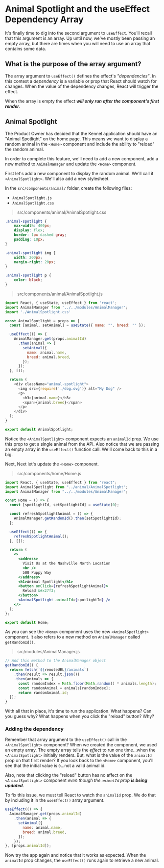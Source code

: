 # Animal Spotlight and the useEffect Dependency Array

It's finally time to dig into the second argument to `useEffect`. You'll recall that this argument is an array. Up until now, we've mostly been passing an empty array, but there are times when you will need to use an array that contains some data.

## What is the purpose of the array argument?

The array argument to `useEffect()` defines the effect's _"dependencies"_. In this context a _dependency_ is a variable or prop that React should watch for changes. When the value of the dependency changes, React will trigger the effect.

When the array is empty the effect **_will only run after the component's first render_**.

## Animal Spotlight

The Product Owner has decided that the Kennel application should have an "Animal Spotlight" on the home page. This means we want to display a random animal in the `<Home>` component and include the ability to "reload" the random animal.

In order to complete this feature, we'll need to add a new component, add a new method to `AnimalManager` and update the `<Home>` component.

First let's add a new component to display the random animal. We'll call it `<AnimalSpotlight>`. We'll also add a new stylesheet.

In the `src/components/animal/` folder, create the following files:

* `AnimalSpotlight.js`
* `AnimalSpotlight.css`

> src/components/animal/AnimalSpotlight.css

```css
.animal-spotlight {
    max-width: 400px;
    display: flex;
    border: 1px dashed gray;
    padding: 10px;
}

.animal-spotlight img {
    width: 200px;
    margin-right: 20px;
}

.animal-spotlight p {
    color: black;
}
```

> src/components/animal/AnimalSpotlight.js

```js
import React, { useState, useEffect } from 'react';
import AnimalManager from '../../modules/AnimalManager';
import './AnimalSpotlight.css'

const AnimalSpotlight = props => {
  const [animal, setAnimal] = useState({ name: "", breed: "" });

  useEffect(() => {
    AnimalManager.get(props.animalId)
      .then(animal => {
        setAnimal({
          name: animal.name,
          breed: animal.breed,
        });
      });
  }, []);

  return (
    <div className="animal-spotlight">
      <img src={require('./dog.svg')} alt="My Dog" />
      <p>
        <h3>{animal.name}</h3>
        <span>{animal.breed}</span>
      </p>
    </div>
  );
}

export default AnimalSpotlight;
```

Notice the `<AnimalSpotlight>` component expects an `animalId` prop. We use this prop to get a single animal from the API. 
Also notice that we are passing an empty array in the `useEffect()` function call. We'll come back to this in a big.

Next, Next let's update the `<Home>` component.

> src/components/home/Home.js

```jsx
import React, { useState, useEffect } from "react";
import AnimalSpotlight from "../animal/AnimalSpotlight";
import AnimalManager from "../../modules/AnimalManager";

const Home = () => {
  const [spotlightId, setSpotlightId] = useState(0);

  const refreshSpotlightAnimal = () => {
    AnimalManager.getRandomId().then(setSpotlightId);
  };

  useEffect(() => {
    refreshSpotlightAnimal();
  }, []);

  return (
    <>
      <address>
        Visit Us at the Nashville North Location
        <br />
        500 Puppy Way
      </address>
      <h1>Animal Spotlight</h1>
      <button onClick={refreshSpotlightAnimal}>
        Reload &#x27f3;
      </button>
      <AnimalSpotlight animalId={spotlightId} />
    </>
  );
};

export default Home;
```

As you can see the `<Home>` component uses the new `<AnimalSpotlight>` component. It also refers to a new method on `AnimalManager` called `getRandomId()`.

> src/modules/AnimalManager.js

```js
// Add this method to the AnimalManager object
getRandomId() {
  return fetch(`${remoteURL}/animals`)
    .then(result => result.json())
    .then(animals => {
      const randomIndex = Math.floor(Math.random() * animals.length);
      const randomAnimal = animals[randomIndex];
      return randomAnimal.id;
  });
}
```

With all that in place, it's time to run the application. What happens? Can you guess why? What happens when you click the "reload" button? Why?

### Adding the dependency

Remember that array argument to the `useEffect()` call in the `<AnimalSpotlight>` component? When we created the component, we used an empty array. The empty array tells the _effect_ to run one time...when the `<AnimalSpotlight>` initially renders. But, what is the value of the `animalId` prop on that first render? If you look back to the `<Home>` component, you'll see that the initial value is `0`...not a valid animal id.

Also, note that clicking the "reload" button has no affect on the `<AnimalSpotlight>` component _even though the `animalId` prop **is being updated**_.

To fix this issue, we must tell React to watch the `animalId` prop. We do that by including it in the `useEffect()` array argument.


```js
useEffect(() => {
  AnimalManager.get(props.animalId)
    .then(animal => {
      setAnimal({
        name: animal.name,
        breed: animal.breed,
      });
    });
}, [props.animalId]);
```

Now try the app again and notice that it works as expected. When the `animalId` prop changes, the `useEffect()` runs again to retrieve a new animal.
